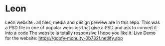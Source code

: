 # Leon
Leon website . all files, media and design preview are in this repo. 
This was a PSD file in one of popular websites that give a PSD and ask 
to convert it into a code The website is totally responsive I hope you like it.
Live Demo for the website: https://goofy-mcnulty-0b732f.netlify.app

